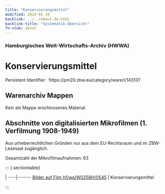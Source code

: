 ```yaml
---
title: "Konservierungsmittel"
modified: 2024-01-19
backlink: ../../about.de.html
backlink-title: "Systematik-Übersicht"
fn-stub: about
---
```


### Hamburgisches Welt-Wirtschafts-Archiv (HWWA)

# Konservierungsmittel

<div class="hint">Persistent Identifier: `https://pm20.zbw.eu/category/ware/i/143131`</div>







## Warenarchiv Mappen





Kein als Mappe erschlossenes Material.



<a id="filmsections" />

## Abschnitte von digitalisierten Mikrofilmen (1. Verfilmung 1908-1949)

<p>Aus urheberrechtlichen Gründen nur aus dem EU-Rechtsraum und im ZBW-Lesesaal zugänglich.</p>


<p>Gesamtzahl der Mikrofilmaufnahmen: 63</p>





::: {.sectiontable}

 | 
----|-------
<a class="btn" href="https://pm20.zbw.eu/film/h1/wa/W0258H/0545" rel="nofollow">Bilder auf Film h1/wa/W0258H/0545</a> | Konservierungsmittel


:::
















